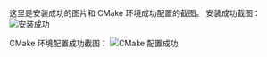 这里是安装成功的图片和 CMake 环境成功配置的截图。
安装成功截图：
![安装成功](https://raw.githubusercontent.com/likelilyhood/lazyFishEnjoyment-/main/assets/success_install.png "安装成功")

CMake 环境配置成功截图：
![CMake 配置成功](https://raw.githubusercontent.com/likelilyhood/lazyFishEnjoyment-/main/assets/wellBuildEnvirnoment.png "CMake 配置成功")
